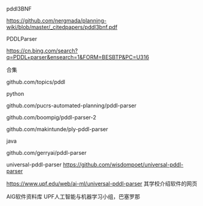 

 pddl3BNF

https://github.com/nergmada/planning-wiki/blob/master/_citedpapers/pddl3bnf.pdf

  PDDLParser

https://cn.bing.com/search?q=PDDL+parser&ensearch=1&FORM=BESBTP&PC=U316

合集


github.com/topics/pddl


python

github.com/pucrs-automated-planning/pddl-parser

github.com/boompig/pddl-parser-2

github.com/makintunde/ply-pddl-parser

java


github.com/gerryai/pddl-parser

universal-pddl-parser 
https://github.com/wisdompoet/universal-pddl-parser

https://www.upf.edu/web/ai-ml/universal-pddl-parser 其学校介绍软件的网页

AIG软件资料库
UPF人工智能与机器学习小组，巴塞罗那




































































































































































































































































































